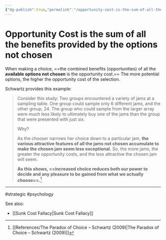 ```yaml
---
{"dg-publish":true,"permalink":"/opportunity-cost-is-the-sum-of-all-the-benefits-provided-by-the-options-not-chosen/"}
---
```


# Opportunity Cost is the sum of all the benefits provided by the options not chosen

When making a choice, ==the combined benefits (opportunities) of all the **available options not chosen** is the opportunity cost.== The more potential options, the higher the opportunity cost of the selection.

Schwartz provides this example: 

> Consider this study: Two groups encountered a variety of jams at a sampling table. One group could sample only 6 different jams, and the other group, 24. The group who could sample from the larger array were much less likely to ultimately buy one of the jams than the group that were presented with just six.
>
> Why?
>
> As the chooser narrows her choice down to a particular jam, **the various attractive features of all the jams not chosen accumulate to make the chosen jam seem less exceptional.** So, the more jams, the greater the opportunity costs, and the less attractive the chosen jam will seem.
>
> **As this shows, ==increased choice reduces both our power to decide and any pleasure to be gained from what we actually choose==.**[^1]

---
#strategic #psychology 

See also:
- [[Sunk Cost Fallacy\|Sunk Cost Fallacy]]

[^1]: [[References/The Paradox of Choice – Schwartz (2009)\|The Paradox of Choice – Schwartz (2009)]]